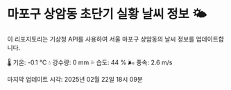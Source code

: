 
# 마포구 상암동 초단기 실황 날씨 정보 🌤️

이 리포지토리는 기상청 API를 사용하여 서울 마포구 상암동의 날씨 정보를 업데이트합니다. 

🌡️ 기온: -0.1 ℃
💧 강수량: 0 mm
💦 습도: 44 %
🌬️ 풍속: 2.6 m/s

마지막 업데이트 시각: 2025년 02월 22일 18시 09분    
